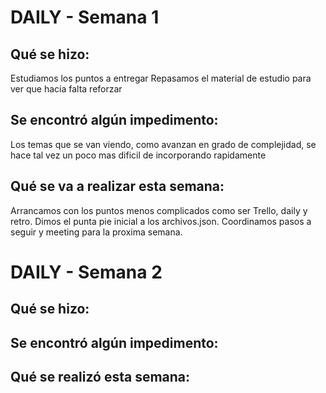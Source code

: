 # DAILY - Semana 1

## Qué se hizo: 
Estudiamos los puntos a entregar
Repasamos el material de estudio para ver que hacia falta reforzar

## Se encontró algún impedimento: 
Los temas que se van viendo, como avanzan en grado de complejidad, se hace tal vez un poco mas dificil de incorporando rapidamente

## Qué se va a realizar esta semana:
Arrancamos con los puntos menos complicados como ser Trello, daily y retro. 
Dimos el punta pie inicial a los archivos.json. 
Coordinamos pasos a seguir y meeting para la proxima semana. 

# DAILY - Semana 2

## Qué se hizo: 


## Se encontró algún impedimento: 


## Qué se realizó esta semana: 

